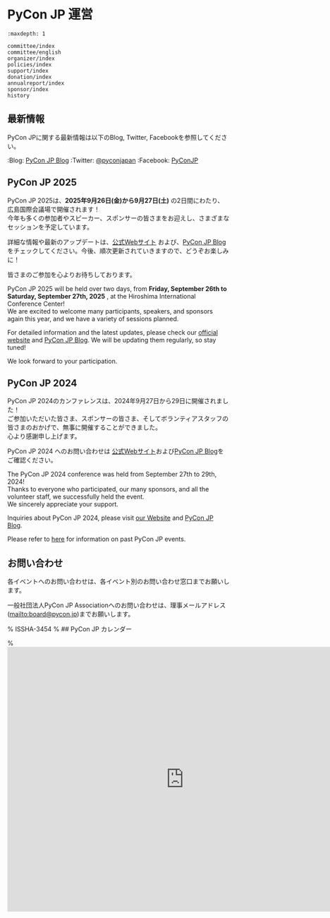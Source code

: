 # PyCon JP 運営

```{toctree}
:maxdepth: 1

committee/index
committee/english
organizer/index
policies/index
support/index
donation/index
annualreport/index
sponsor/index
history
```

## 最新情報

PyCon JPに関する最新情報は以下のBlog, Twitter, Facebookを参照してください。

:Blog: [PyCon JP Blog](http://pyconjp.blogspot.jp/)
:Twitter: [@pyconjapan](https://twitter.com/pyconjapan)
:Facebook: [PyConJP](http://www.facebook.com/PyConJP)

## PyCon JP 2025

PyCon JP 2025は、**2025年9月26日(金)から9月27日(土)** の2日間にわたり、広島国際会議場で開催されます！  
今年も多くの参加者やスピーカー、スポンサーの皆さまをお迎えし、さまざまなセッションを予定しています。  

詳細な情報や最新のアップデートは、[公式Webサイト](https://2025.pycon.jp/) および、[PyCon JP Blog](https://pyconjp.blogspot.com/search/label/pyconjp2025) をチェックしてください。今後、順次更新されていきますので、どうぞお楽しみに！

皆さまのご参加を心よりお待ちしております。

PyCon JP 2025 will be held over two days, from **Friday, September 26th to Saturday, September 27th, 2025** , at the Hiroshima International Conference Center!  
We are excited to welcome many participants, speakers, and sponsors again this year, and we have a variety of sessions planned.  

For detailed information and the latest updates, please check our [official website](https://2025.pycon.jp/) and [PyCon JP Blog](https://pyconjp.blogspot.com/search/label/pyconjp2025). We will be updating them regularly, so stay tuned!

We look forward to your participation.


## PyCon JP 2024

PyCon JP 2024のカンファレンスは、2024年9月27日から29日に開催されました！  
ご参加いただいた皆さま、スポンサーの皆さま、そしてボランティアスタッフの皆さまのおかげで、無事に開催することができました。  
心より感謝申し上げます。

PyCon JP 2024 へのお問い合わせは [公式Webサイト](https://2024.pycon.jp/)および[PyCon JP Blog](https://pyconjp.blogspot.com/search/label/pyconjp2024)をご確認ください。

The PyCon JP 2024 conference was held from September 27th to 29th, 2024!  
Thanks to everyone who participated, our many sponsors, and all the volunteer staff, we successfully held the event.  
We sincerely appreciate your support.

Inquiries about PyCon JP 2024, please visit [our Website](https://2024.pycon.jp/) and [PyCon JP Blog](https://pyconjp.blogspot.com/search/label/pyconjp2024).

Please refer to [here](https://www.pycon.jp/organizer/index.html) for information on past PyCon JP events.

## お問い合わせ

各イベントへのお問い合わせは、各イベント別のお問い合わせ窓口までお願いします。

一般社団法人PyCon JP Associationへのお問い合わせは、理事メールアドレス(<mailto:board@pycon.jp>)までお願いします。


% ISSHA-3454
% ## PyCon JP カレンダー

% <iframe src="https://www.google.com/calendar/embed?src=bsn2855fnbngs1itml66l28ml8%40group.calendar.google.com&ctz=Asia/Tokyo" style="border: 0" width="800" height="600" frameborder="0" scrolling="no"></iframe>
